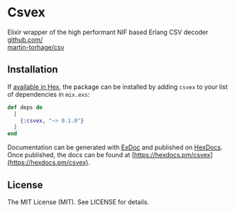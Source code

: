 # Csvex

Elixir wrapper of the high performant NIF based Erlang CSV decoder [github.com/\
martin-torhage/csv](https://github.com/martin-torhage/csv)

## Installation

If [available in Hex](https://hex.pm/docs/publish), the package can be installed
by adding `csvex` to your list of dependencies in `mix.exs`:

```elixir
def deps do
  [
    {:csvex, "~> 0.1.0"}
  ]
end
```

Documentation can be generated with [ExDoc](https://github.com/elixir-lang/ex_doc)
and published on [HexDocs](https://hexdocs.pm). Once published, the docs can
be found at [https://hexdocs.pm/csvex](https://hexdocs.pm/csvex).

## License
The MIT License (MIT). See LICENSE for details.
